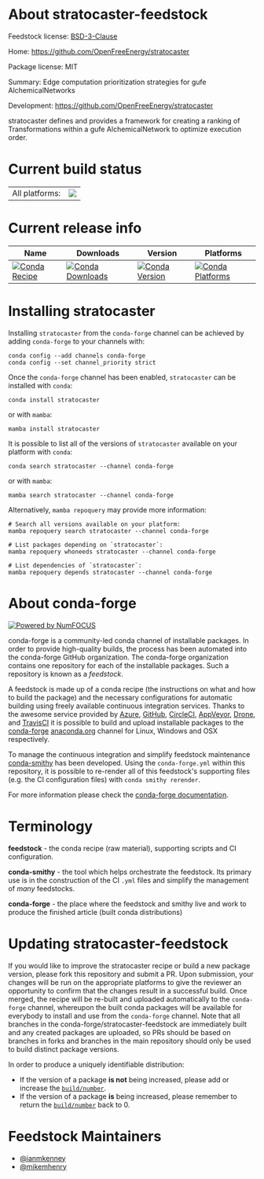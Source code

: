 About stratocaster-feedstock
============================

Feedstock license: [BSD-3-Clause](https://github.com/conda-forge/stratocaster-feedstock/blob/main/LICENSE.txt)

Home: https://github.com/OpenFreeEnergy/stratocaster

Package license: MIT

Summary: Edge computation prioritization strategies for gufe AlchemicalNetworks

Development: https://github.com/OpenFreeEnergy/stratocaster

stratocaster defines and provides a framework for creating a
ranking of Transformations within a gufe AlchemicalNetwork to
optimize execution order.


Current build status
====================


<table><tr><td>All platforms:</td>
    <td>
      <a href="https://dev.azure.com/conda-forge/feedstock-builds/_build/latest?definitionId=24752&branchName=main">
        <img src="https://dev.azure.com/conda-forge/feedstock-builds/_apis/build/status/stratocaster-feedstock?branchName=main">
      </a>
    </td>
  </tr>
</table>

Current release info
====================

| Name | Downloads | Version | Platforms |
| --- | --- | --- | --- |
| [![Conda Recipe](https://img.shields.io/badge/recipe-stratocaster-green.svg)](https://anaconda.org/conda-forge/stratocaster) | [![Conda Downloads](https://img.shields.io/conda/dn/conda-forge/stratocaster.svg)](https://anaconda.org/conda-forge/stratocaster) | [![Conda Version](https://img.shields.io/conda/vn/conda-forge/stratocaster.svg)](https://anaconda.org/conda-forge/stratocaster) | [![Conda Platforms](https://img.shields.io/conda/pn/conda-forge/stratocaster.svg)](https://anaconda.org/conda-forge/stratocaster) |

Installing stratocaster
=======================

Installing `stratocaster` from the `conda-forge` channel can be achieved by adding `conda-forge` to your channels with:

```
conda config --add channels conda-forge
conda config --set channel_priority strict
```

Once the `conda-forge` channel has been enabled, `stratocaster` can be installed with `conda`:

```
conda install stratocaster
```

or with `mamba`:

```
mamba install stratocaster
```

It is possible to list all of the versions of `stratocaster` available on your platform with `conda`:

```
conda search stratocaster --channel conda-forge
```

or with `mamba`:

```
mamba search stratocaster --channel conda-forge
```

Alternatively, `mamba repoquery` may provide more information:

```
# Search all versions available on your platform:
mamba repoquery search stratocaster --channel conda-forge

# List packages depending on `stratocaster`:
mamba repoquery whoneeds stratocaster --channel conda-forge

# List dependencies of `stratocaster`:
mamba repoquery depends stratocaster --channel conda-forge
```


About conda-forge
=================

[![Powered by
NumFOCUS](https://img.shields.io/badge/powered%20by-NumFOCUS-orange.svg?style=flat&colorA=E1523D&colorB=007D8A)](https://numfocus.org)

conda-forge is a community-led conda channel of installable packages.
In order to provide high-quality builds, the process has been automated into the
conda-forge GitHub organization. The conda-forge organization contains one repository
for each of the installable packages. Such a repository is known as a *feedstock*.

A feedstock is made up of a conda recipe (the instructions on what and how to build
the package) and the necessary configurations for automatic building using freely
available continuous integration services. Thanks to the awesome service provided by
[Azure](https://azure.microsoft.com/en-us/services/devops/), [GitHub](https://github.com/),
[CircleCI](https://circleci.com/), [AppVeyor](https://www.appveyor.com/),
[Drone](https://cloud.drone.io/welcome), and [TravisCI](https://travis-ci.com/)
it is possible to build and upload installable packages to the
[conda-forge](https://anaconda.org/conda-forge) [anaconda.org](https://anaconda.org/)
channel for Linux, Windows and OSX respectively.

To manage the continuous integration and simplify feedstock maintenance
[conda-smithy](https://github.com/conda-forge/conda-smithy) has been developed.
Using the ``conda-forge.yml`` within this repository, it is possible to re-render all of
this feedstock's supporting files (e.g. the CI configuration files) with ``conda smithy rerender``.

For more information please check the [conda-forge documentation](https://conda-forge.org/docs/).

Terminology
===========

**feedstock** - the conda recipe (raw material), supporting scripts and CI configuration.

**conda-smithy** - the tool which helps orchestrate the feedstock.
                   Its primary use is in the construction of the CI ``.yml`` files
                   and simplify the management of *many* feedstocks.

**conda-forge** - the place where the feedstock and smithy live and work to
                  produce the finished article (built conda distributions)


Updating stratocaster-feedstock
===============================

If you would like to improve the stratocaster recipe or build a new
package version, please fork this repository and submit a PR. Upon submission,
your changes will be run on the appropriate platforms to give the reviewer an
opportunity to confirm that the changes result in a successful build. Once
merged, the recipe will be re-built and uploaded automatically to the
`conda-forge` channel, whereupon the built conda packages will be available for
everybody to install and use from the `conda-forge` channel.
Note that all branches in the conda-forge/stratocaster-feedstock are
immediately built and any created packages are uploaded, so PRs should be based
on branches in forks and branches in the main repository should only be used to
build distinct package versions.

In order to produce a uniquely identifiable distribution:
 * If the version of a package **is not** being increased, please add or increase
   the [``build/number``](https://docs.conda.io/projects/conda-build/en/latest/resources/define-metadata.html#build-number-and-string).
 * If the version of a package **is** being increased, please remember to return
   the [``build/number``](https://docs.conda.io/projects/conda-build/en/latest/resources/define-metadata.html#build-number-and-string)
   back to 0.

Feedstock Maintainers
=====================

* [@ianmkenney](https://github.com/ianmkenney/)
* [@mikemhenry](https://github.com/mikemhenry/)

